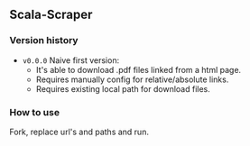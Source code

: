 ## Scala-Scraper

### Version history
 + `v0.0.0` Naive first version: 
   + It's able to download .pdf files linked from a html page. 
   + Requires manually config for relative/absolute links.
   + Requires existing local path for download files.
   
### How to use
Fork, replace url's and paths and run.
